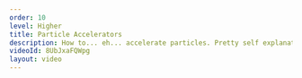 ```yaml
---
order: 10
level: Higher
title: Particle Accelerators
description: How to... eh... accelerate particles. Pretty self explanatory.
videoId: 8UbJxaFQWpg
layout: video
---
```

